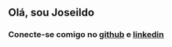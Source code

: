 ## Olá, sou Joseildo
### Conecte-se comigo no [github](https://github.com/Josnjs) e [linkedin](https://linkedin.com/in/joseildolima)
